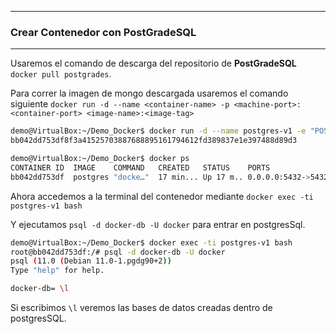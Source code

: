 --------------------------------------------------------------------------

### Crear Contenedor con PostGradeSQL

--------------------------------------------------------------------------

Usaremos el comando de descarga del repositorio de **PostGradeSQL** `docker pull postgrades`.

Para correr la imagen de mongo descargada usaremos el comando siguiente `docker run -d --name <container-name> -p <machine-port>:<container-port> <image-name>:<image-tag>`

```bash
demo@VirtualBox:~/Demo_Docker$ docker run -d --name postgres-v1 -e "POSTGRES_PASSWORD=12345678" -e "POSTGRES_USER=docker" -e "POSTGRES_DB=docker-db" -p 5432:5432 postgres
bb042dd753df8f3a41525703887688895161794612fd389837e1e397488d89d3

demo@VirtualBox:~/Demo_Docker$ docker ps
CONTAINER ID  IMAGE    COMMAND   CREATED   STATUS    PORTS                   NAMES
bb042dd753df  postgres "docke…"  17 min... Up 17 m.. 0.0.0.0:5432->5432/tcp  postgres-v1
```

Ahora accedemos a la terminal del contenedor mediante `docker exec -ti postgres-v1 bash`

Y ejecutamos `psql -d docker-db -U docker` para entrar en postgresSql.

```bash
demo@VirtualBox:~/Demo_Docker$ docker exec -ti postgres-v1 bash
root@bb042dd753df:/# psql -d docker-db -U docker
psql (11.0 (Debian 11.0-1.pgdg90+2))
Type "help" for help.

docker-db= \l
```

Si escribimos `\l` veremos las bases de datos creadas dentro de postgresSQL.
